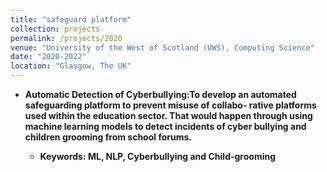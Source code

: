 ```yaml
---
title: "safeguard platform"
collection: projects
permalink: /projects/2020
venue: "University of the West of Scotland (UWS), Computing Science"
date: "2020-2022"
location: "Glasgow, The UK"
---
```

* <b>Automatic Detection of Cyberbullying:To develop an automated safeguarding platform to prevent misuse of collabo-
    rative platforms used within the education sector. That would happen through
    using machine learning models to detect incidents of cyber bullying and children
    grooming from school forums.</b>

    * <b>Keywords: ML, NLP, Cyberbullying and Child-grooming</b>